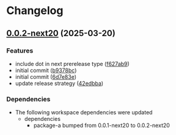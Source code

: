 # Changelog

## [0.0.2-next20](https://github.com/obany/changelog/compare/package-b-0.0.1-next20...package-b-0.0.2-next20) (2025-03-20)


### Features

* include dot in next prerelease type ([f627ab9](https://github.com/obany/changelog/commit/f627ab9c3b24536b1b59aae93333e982efef9773))
* initial commit ([b9378bc](https://github.com/obany/changelog/commit/b9378bc2766ab8c0f693c839d37e3e345eadde71))
* initial commit ([6d7e83e](https://github.com/obany/changelog/commit/6d7e83e5be444b7e470a04771efce6cb8de1ac4f))
* update release strategy ([42edbba](https://github.com/obany/changelog/commit/42edbba7ff7ca9b934bd982dca80d0329db0153b))


### Dependencies

* The following workspace dependencies were updated
  * dependencies
    * package-a bumped from 0.0.1-next20 to 0.0.2-next20
